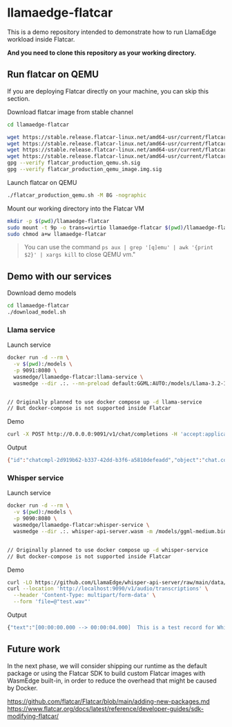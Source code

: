# llamaedge-flatcar
This is a demo repository intended to demonstrate how to run LlamaEdge workload inside Flatcar.

**And you need to clone this repository as your working directory.**

## Run flatcar on QEMU

If you are deploying Flatcar directly on your machine, you can skip this section.


Download flatcar image from stable channel
```bash
cd llamaedge-flatcar

wget https://stable.release.flatcar-linux.net/amd64-usr/current/flatcar_production_qemu.sh
wget https://stable.release.flatcar-linux.net/amd64-usr/current/flatcar_production_qemu.sh.sig
wget https://stable.release.flatcar-linux.net/amd64-usr/current/flatcar_production_qemu_image.img
wget https://stable.release.flatcar-linux.net/amd64-usr/current/flatcar_production_qemu_image.img.sig
gpg --verify flatcar_production_qemu.sh.sig
gpg --verify flatcar_production_qemu_image.img.sig
```

Launch flatcar on QEMU

```bash
./flatcar_production_qemu.sh -M 8G -nographic
```

Mount our working directory into the Flatcar VM
```bash
mkdir -p $(pwd)/llamaedge-flatcar
sudo mount -t 9p -o trans=virtio llamaedge-flatcar $(pwd)/llamaedge-flatcar
sudo chmod a+w llamaedge-flatcar
```

> You can use the command `ps aux | grep '[q]emu' | awk '{print $2}' | xargs kill` to close QEMU vm."

## Demo with our services

Download demo models
```bash
cd llamaedge-flatcar
./download_model.sh
```

### Llama service

Launch service
```bash
docker run -d --rm \
  -v $(pwd):/models \
  -p 9091:8080 \
  wasmedge/llamaedge-flatcar:llama-service \
  wasmedge --dir .:. --nn-preload default:GGML:AUTO:/models/Llama-3.2-1B-Instruct-Q2_K.gguf --nn-preload embedding:GGML:AUTO:/models/nomic-embed-text-v1.5.f16.gguf llama-api-server.wasm --model-alias default,embedding --model-name llama-3-8b-chat,nomic-embed --prompt-template llama-3-chat,embedding --batch-size 128,8192 --ctx-size 8192,8192


// Originally planned to use docker compose up -d llama-service
// But docker-compose is not supported inside Flatcar
```

Demo
```bash
curl -X POST http://0.0.0.0:9091/v1/chat/completions -H 'accept:application/json' -H 'Content-Type: application/json' -d '{"messages":[{"role":"system", "content":"You are a helpful AI assistant"}, {"role":"user", "content":"What is the capital of France?"}], "model":"llama-3-8B-chat"}'
```

Output
```bash
{"id":"chatcmpl-2d919b62-b337-42dd-b3f6-a5810defeadd","object":"chat.completion","created":1731395661,"model":"llama-3-8b-chat","choices":[{"index":0,"message":{"content":"Paris is the capital of France, it's a country located in Western Europe, and it's also the largest city with over 1.8 million people.","role":"assistant"},"finish_reason":"stop","logprobs":null}],"usage":{"prompt_tokens":28,"completion_tokens":34,"total_tokens":62}}%
```

### Whisper service

Launch service
```bash
docker run -d --rm \
  -v $(pwd):/models \
  -p 9090:8080 \
  wasmedge/llamaedge-flatcar:whisper-service \
  wasmedge --dir .:. whisper-api-server.wasm -m /models/ggml-medium.bin


// Originally planned to use docker compose up -d whisper-service
// But docker-compose is not supported inside Flatcar
```

Demo
```bash
curl -LO https://github.com/LlamaEdge/whisper-api-server/raw/main/data/test.wav
curl --location 'http://localhost:9090/v1/audio/transcriptions' \
  --header 'Content-Type: multipart/form-data' \
  --form 'file=@"test.wav"'
```

Output
```bash
{"text":"[00:00:00.000 --> 00:00:04.000]  This is a test record for Whisper.cpp"}%
```

## Future work

In the next phase, we will consider shipping our runtime as the default package or using the Flatcar SDK to build custom Flatcar images with WasmEdge built-in, in order to reduce the overhead that might be caused by Docker.

https://github.com/flatcar/Flatcar/blob/main/adding-new-packages.md
https://www.flatcar.org/docs/latest/reference/developer-guides/sdk-modifying-flatcar/
